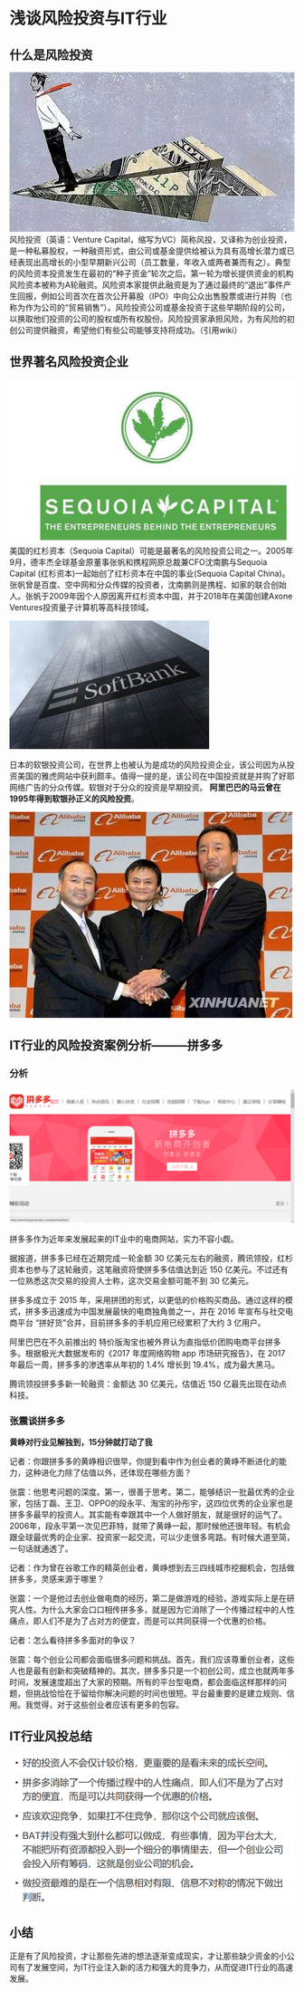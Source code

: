 # 浅谈风险投资与IT行业

## 什么是风险投资

![](images/lab14.0.jpg)
风险投资（英语：Venture Capital，缩写为VC）简称风投，又译称为创业投资，是一种私募股权，一种融资形式，由公司或基金提供给被认为具有高增长潜力或已经表现出高增长的小型早期新兴公司（员工数量，年收入或两者兼而有之）。典型的风险资本投资发生在最初的“种子资金”轮次之后。第一轮为增长提供资金的机构风险资本被称为A轮融资。风险资本家提供此融资是为了通过最终的“退出”事件产生回报，例如公司首次在首次公开募股（IPO）中向公众出售股票或进行并购（也称为作为公司的“贸易销售”）。风险投资公司或基金投资于这些早期阶段的公司，以换取他们投资的公司的股权或所有权股份。风险投资家承担风险，为有风险的初创公司提供融资，希望他们有些公司能够支持将成功。（引用wiki）

## 世界著名风险投资企业
![](images/lab14.1.jpg)
美国的红杉资本（Sequoia Capital）可能是最著名的风险投资公司之一。2005年9月，德丰杰全球基金原董事张帆和携程网原总裁兼CFO沈南鹏与Sequoia Capital (红杉资本)一起始创了红杉资本在中国的事业(Sequoia Capital China)。张帆曾是百度、空中网和分众传媒的投资者，沈南鹏则是携程、如家的联合创始人。张帆于2009年因个人原因离开红杉资本中国，并于2018年在美国创建Axone Ventures投资量子计算机等高科技领域。

![](images/lab14.2.jpg)

日本的软银投资公司，在世界上也被认为是成功的风险投资企业，该公司因为从投资美国的雅虎网站中获利颇丰。值得一提的是，该公司在中国投资就是并购了好耶网络广告的分众传媒。软银对于分众的投资是早期投资。 **阿里巴巴的马云曾在1995年得到软银孙正义的风险投资**。

![](images/lab14.3.jpg)

## IT行业的风险投资案例分析———拼多多
### 分析
![](images/lab14.4.png)

拼多多作为近年来发展起来的IT业中的电商网站，实力不容小觑。

据报道，拼多多已经在近期完成一轮金额 30 亿美元左右的融资，腾讯领投，红杉资本也参与了这轮融资，这笔融资将使拼多多估值达到近 150 亿美元。不过还有一位熟悉这次交易的投资人士称，这次交易金额可能不到 30 亿美元。

拼多多成立于 2015 年，采用拼团的形式，以更低的价格购买商品。通过这样的模式，拼多多迅速成为中国发展最快的电商独角兽之一，并在 2016 年宣布与社交电商平台 “拼好货”合并，目前拼多多的手机应用已经累积了大约 3 亿用户。

阿里巴巴在不久前推出的 特价版淘宝也被外界认为直指低价团购电商平台拼多多。根据极光大数据发布的《2017 年度网络购物 app 市场研究报告》，在 2017 年最后一周，拼多多的渗透率从年初的 1.4% 增长到 19.4%，成为最大黑马。

腾讯领投拼多多新一轮融资：金额达 30 亿美元，估值近 150 亿最先出现在动点科技。

### 张震谈拼多多

**黄峥对行业见解独到，15分钟就打动了我**

记者：你跟拼多多的黄峥相识很早，你提到看中作为创业者的黄峥不断进化的能力，这种进化力除了估值以外，还体现在哪些方面？

张震：他思考问题的深度。第一，很善于思考。第二，能够结识一批最优秀的企业家，包括丁磊、王卫、OPPO的段永平、淘宝的孙彤宇，这四位优秀的企业家也是拼多多最早的投资人。其实能有幸跟其中一个人做好朋友，就是很好的运气了。2006年，段永平第一次见巴菲特，就带了黄峥一起，那时候他还很年轻。有机会跟全球最优秀的企业家、投资家一起交流，可以少走很多弯路。有时候大道至简，一句话就通透了。

记者：作为曾在谷歌工作的精英创业者，黄峥想到去三四线城市挖掘机会，包括做拼多多，灵感来源于哪里？


张震：一个是他过去创业做电商的经历，第二是做游戏的经验，游戏实际上是在研究人性。为什么大家会口口相传拼多多，就是因为它消除了一个传播过程中的人性痛点，即人们不是为了占对方的便宜，而是可以共同获得一个优惠的价格。

记者：怎么看待拼多多面对的争议？

张震：每个创业公司都会面临很多问题和挑战。首先，我们应该尊重创业者，这些人也是最有创新和突破精神的。其次，拼多多只是一个初创公司，成立也就两年多时间，发展速度超出了大家的预期。所有的平台型电商，都会面临这样那样的问题，但挑战恰恰在于留给你解决问题的时间也很短。平台最重要的是建立规则、信用。我觉得，对于这些创业者应该有更多的包容。

## IT行业风投总结
![](images/lab14.6.png)

## 小结
正是有了风险投资，才让那些先进的想法逐渐变成现实，才让那些缺少资金的小公司有了发展空间，为IT行业注入新的活力和强大的竞争力，从而促进IT行业的高速发展。